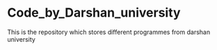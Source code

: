 # Code_by_Darshan_university
This is the repository which stores different programmes from darshan university
